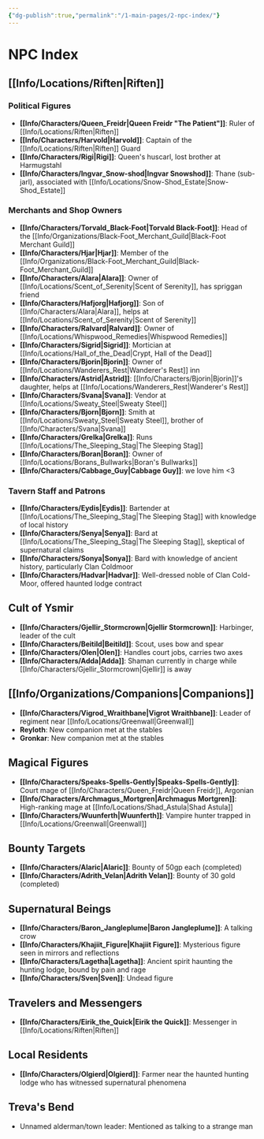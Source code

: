 ```yaml
---
{"dg-publish":true,"permalink":"/1-main-pages/2-npc-index/"}
---
```


# NPC Index

## [[Info/Locations/Riften\|Riften]]

### Political Figures
- **[[Info/Characters/Queen_Freidr\|Queen Freidr "The Patient"]]**: Ruler of [[Info/Locations/Riften\|Riften]]
- **[[Info/Characters/Harvold\|Harvold]]**: Captain of the [[Info/Locations/Riften\|Riften]] Guard
- **[[Info/Characters/Rigi\|Rigi]]**: Queen's huscarl, lost brother at Harmugstahl
- **[[Info/Characters/Ingvar_Snow-shod\|Ingvar Snowshod]]**: Thane (sub-jarl), associated with [[Info/Locations/Snow-Shod_Estate\|Snow-Shod_Estate]]

### Merchants and Shop Owners
- **[[Info/Characters/Torvald_Black-Foot\|Torvald Black-Foot]]**: Head of the [[Info/Organizations/Black-Foot_Merchant_Guild\|Black-Foot Merchant Guild]]
- **[[Info/Characters/Hjar\|Hjar]]**: Member of the [[Info/Organizations/Black-Foot_Merchant_Guild\|Black-Foot_Merchant_Guild]]
- **[[Info/Characters/Alara\|Alara]]**: Owner of [[Info/Locations/Scent_of_Serenity\|Scent of Serenity]], has spriggan friend
- **[[Info/Characters/Hafjorg\|Hafjorg]]**: Son of [[Info/Characters/Alara\|Alara]], helps at [[Info/Locations/Scent_of_Serenity\|Scent of Serenity]]
- **[[Info/Characters/Ralvard\|Ralvard]]**: Owner of [[Info/Locations/Whispwood_Remedies\|Whispwood Remedies]]
- **[[Info/Characters/Sigrid\|Sigrid]]**: Mortician at [[Info/Locations/Hall_of_the_Dead\|Crypt, Hall of the Dead]]
- **[[Info/Characters/Bjorin\|Bjorin]]**: Owner of [[Info/Locations/Wanderers_Rest\|Wanderer's Rest]] inn
- **[[Info/Characters/Astrid\|Astrid]]**: [[Info/Characters/Bjorin\|Bjorin]]'s daughter, helps at [[Info/Locations/Wanderers_Rest\|Wanderer's Rest]]
- **[[Info/Characters/Svana\|Svana]]**: Vendor at [[Info/Locations/Sweaty_Steel\|Sweaty Steel]]
- **[[Info/Characters/Bjorn\|Bjorn]]**: Smith at [[Info/Locations/Sweaty_Steel\|Sweaty Steel]], brother of [[Info/Characters/Svana\|Svana]]
- **[[Info/Characters/Grelka\|Grelka]]**: Runs [[Info/Locations/The_Sleeping_Stag\|The Sleeping Stag]]
- **[[Info/Characters/Boran\|Boran]]**: Owner of [[Info/Locations/Borans_Bullwarks\|Boran's Bullwarks]]
- **[[Info/Characters/Cabbage_Guy\|Cabbage Guy]]**: we love him <3

### Tavern Staff and Patrons
- **[[Info/Characters/Eydis\|Eydis]]**: Bartender at [[Info/Locations/The_Sleeping_Stag\|The Sleeping Stag]] with knowledge of local history
- **[[Info/Characters/Senya\|Senya]]**: Bard at [[Info/Locations/The_Sleeping_Stag\|The Sleeping Stag]], skeptical of supernatural claims
- **[[Info/Characters/Sonya\|Sonya]]**: Bard with knowledge of ancient history, particularly Clan Coldmoor
- **[[Info/Characters/Hadvar\|Hadvar]]**: Well-dressed noble of Clan Cold-Moor, offered haunted lodge contract

## Cult of Ysmir
- **[[Info/Characters/Gjellir_Stormcrown\|Gjellir Stormcrown]]**: Harbinger, leader of the cult
- **[[Info/Characters/Beitild\|Beitild]]**: Scout, uses bow and spear
- **[[Info/Characters/Olen\|Olen]]**: Handles court jobs, carries two axes
- **[[Info/Characters/Adda\|Adda]]**: Shaman currently in charge while [[Info/Characters/Gjellir_Stormcrown\|Gjellir]] is away

## [[Info/Organizations/Companions\|Companions]]
- **[[Info/Characters/Vigrod_Wraithbane\|Vigrot Wraithbane]]**: Leader of regiment near [[Info/Locations/Greenwall\|Greenwall]]
- **Reyloth**: New companion met at the stables
- **Gronkar**: New companion met at the stables

## Magical Figures
- **[[Info/Characters/Speaks-Spells-Gently\|Speaks-Spells-Gently]]**: Court mage of [[Info/Characters/Queen_Freidr\|Queen Freidr]], Argonian
- **[[Info/Characters/Archmagus_Mortgren\|Archmagus Mortgren]]**: High-ranking mage at [[Info/Locations/Shad_Astula\|Shad Astula]]
- **[[Info/Characters/Wuunferth\|Wuunferth]]**: Vampire hunter trapped in [[Info/Locations/Greenwall\|Greenwall]]

## Bounty Targets
- **[[Info/Characters/Alaric\|Alaric]]**: Bounty of 50gp each (completed)
- **[[Info/Characters/Adrith_Velan\|Adrith Velan]]**: Bounty of 30 gold (completed)

## Supernatural Beings
- **[[Info/Characters/Baron_Jangleplume\|Baron Jangleplume]]**: A talking crow
- **[[Info/Characters/Khajiit_Figure\|Khajiit Figure]]**: Mysterious figure seen in mirrors and reflections
- **[[Info/Characters/Lagetha\|Lagetha]]**: Ancient spirit haunting the hunting lodge, bound by pain and rage
- **[[Info/Characters/Sven\|Sven]]**: Undead figure

## Travelers and Messengers
- **[[Info/Characters/Eirik_the_Quick\|Eirik the Quick]]**: Messenger in [[Info/Locations/Riften\|Riften]]

## Local Residents
- **[[Info/Characters/Olgierd\|Olgierd]]**: Farmer near the haunted hunting lodge who has witnessed supernatural phenomena

## Treva's Bend
- Unnamed alderman/town leader: Mentioned as talking to a strange man